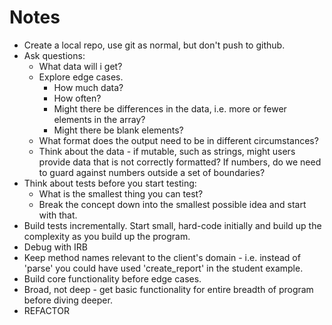 # Notes

* Create a local repo, use git as normal, but don't push to github.
* Ask questions:
  * What data will i get?
  * Explore edge cases. 
    * How much data? 
    * How often? 
    * Might there be differences in the data, i.e. more or fewer elements in the array? 
    * Might there be blank elements?
  * What format does the output need to be in different circumstances?
  * Think about the data - if mutable, such as strings, might users provide data that is not correctly formatted? If numbers, do we need to guard against numbers outside a set of boundaries?
* Think about tests before you start testing:
  * What is the smallest thing you can test? 
  * Break the concept down into the smallest possible idea and start with that.
* Build tests incrementally. Start small, hard-code initially and build up the complexity as you build up the program.
* Debug with IRB
* Keep method names relevant to the client's domain - i.e. instead of 'parse' you could have used 'create_report' in the student example.
* Build core functionality before edge cases.
* Broad, not deep - get basic functionality for entire breadth of program before diving deeper.
* REFACTOR